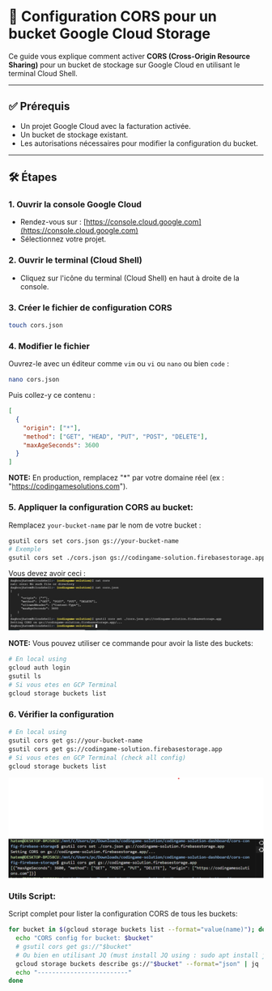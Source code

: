 # 📘 Configuration CORS pour un bucket Google Cloud Storage

Ce guide vous explique comment activer **CORS (Cross-Origin Resource Sharing)** pour un bucket de stockage sur Google Cloud en utilisant le terminal Cloud Shell.

---

## ✅ Prérequis

- Un projet Google Cloud avec la facturation activée.
- Un bucket de stockage existant.
- Les autorisations nécessaires pour modifier la configuration du bucket.

---

## 🛠️ Étapes

### 1. Ouvrir la console Google Cloud

- Rendez-vous sur : [https://console.cloud.google.com](https://console.cloud.google.com)
- Sélectionnez votre projet.

### 2. Ouvrir le terminal (Cloud Shell)

- Cliquez sur l'icône du terminal (Cloud Shell) en haut à droite de la console.

### 3. Créer le fichier de configuration CORS

```bash
touch cors.json
```

### 4. Modifier le fichier

Ouvrez-le avec un éditeur comme `vim` ou `vi` ou `nano` ou bien `code` :

```bash
nano cors.json
```
Puis collez-y ce contenu :

```json
[
  {
    "origin": ["*"],
    "method": ["GET", "HEAD", "PUT", "POST", "DELETE"],
    "maxAgeSeconds": 3600
  }
]

```

**NOTE:** En production, remplacez "*" par votre domaine réel (ex : "https://codingamesolutions.com").

### 5. Appliquer la configuration CORS au bucket:

Remplacez `your-bucket-name` par le nom de votre bucket :

```bash
gsutil cors set cors.json gs://your-bucket-name
# Exemple 
gsutil cors set ./cors.json gs://codingame-solution.firebasestorage.app
```

Vous devez avoir ceci : 
![Demo](./screenshot.png)


**NOTE:** Vous pouvez utiliser ce commande pour avoir la liste des buckets: 

```bash
# En local using 
gcloud auth login
gsutil ls
# Si vous etes en GCP Terminal 
gcloud storage buckets list
```

### 6. Vérifier la configuration

```bash
# En local using 
gsutil cors get gs://your-bucket-name
gsutil cors get gs://codingame-solution.firebasestorage.app
# Si vous etes en GCP Terminal (check all config)
gcloud storage buckets list
```

![Demo](./screenshot-result.png)

### Utils Script: 

Script complet pour lister la configuration CORS de tous les buckets: 

```bash
for bucket in $(gcloud storage buckets list --format="value(name)"); do
  echo "CORS config for bucket: $bucket"
  # gsutil cors get gs://"$bucket"
  # Ou bien en utilisant JQ (must install JQ using : sudo apt install jq)
  gcloud storage buckets describe gs://"$bucket" --format="json" | jq '.cors_config'
  echo "-------------------------"
done
```